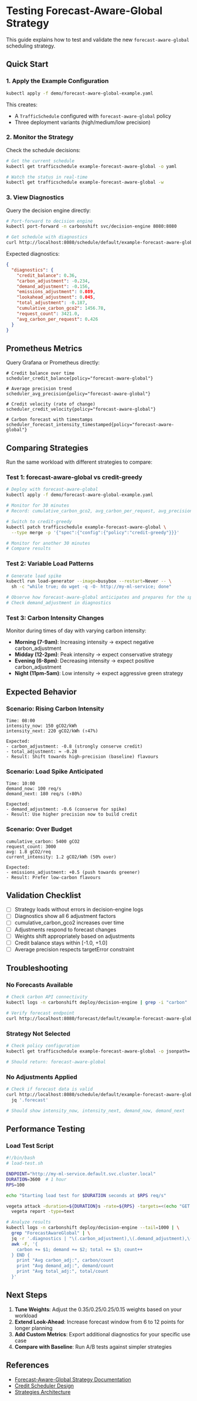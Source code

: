 # Testing Forecast-Aware-Global Strategy

This guide explains how to test and validate the new `forecast-aware-global` scheduling strategy.

## Quick Start

### 1. Apply the Example Configuration

```bash
kubectl apply -f demo/forecast-aware-global-example.yaml
```

This creates:
- A `TrafficSchedule` configured with `forecast-aware-global` policy
- Three deployment variants (high/medium/low precision)

### 2. Monitor the Strategy

Check the schedule decisions:

```bash
# Get the current schedule
kubectl get trafficschedule example-forecast-aware-global -o yaml

# Watch the status in real-time
kubectl get trafficschedule example-forecast-aware-global -w
```

### 3. View Diagnostics

Query the decision engine directly:

```bash
# Port-forward to decision engine
kubectl port-forward -n carbonshift svc/decision-engine 8080:8080

# Get schedule with diagnostics
curl http://localhost:8080/schedule/default/example-forecast-aware-global | jq .
```

Expected diagnostics:

```json
{
  "diagnostics": {
    "credit_balance": 0.36,
    "carbon_adjustment": -0.234,
    "demand_adjustment": -0.156,
    "emissions_adjustment": 0.089,
    "lookahead_adjustment": 0.045,
    "total_adjustment": -0.187,
    "cumulative_carbon_gco2": 1456.78,
    "request_count": 3421.0,
    "avg_carbon_per_request": 0.426
  }
}
```

## Prometheus Metrics

Query Grafana or Prometheus directly:

```promql
# Credit balance over time
scheduler_credit_balance{policy="forecast-aware-global"}

# Average precision trend
scheduler_avg_precision{policy="forecast-aware-global"}

# Credit velocity (rate of change)
scheduler_credit_velocity{policy="forecast-aware-global"}

# Carbon forecast with timestamps
scheduler_forecast_intensity_timestamped{policy="forecast-aware-global"}
```

## Comparing Strategies

Run the same workload with different strategies to compare:

### Test 1: forecast-aware-global vs credit-greedy

```bash
# Deploy with forecast-aware-global
kubectl apply -f demo/forecast-aware-global-example.yaml

# Monitor for 30 minutes
# Record: cumulative_carbon_gco2, avg_carbon_per_request, avg_precision

# Switch to credit-greedy
kubectl patch trafficschedule example-forecast-aware-global \
  --type merge -p '{"spec":{"config":{"policy":"credit-greedy"}}}'

# Monitor for another 30 minutes
# Compare results
```

### Test 2: Variable Load Patterns

```bash
# Generate load spike
kubectl run load-generator --image=busybox --restart=Never -- \
  sh -c "while true; do wget -q -O- http://my-ml-service; done"

# Observe how forecast-aware-global anticipates and prepares for the spike
# Check demand_adjustment in diagnostics
```

### Test 3: Carbon Intensity Changes

Monitor during times of day with varying carbon intensity:

- **Morning (7-9am)**: Increasing intensity → expect negative carbon_adjustment
- **Midday (12-2pm)**: Peak intensity → expect conservative strategy
- **Evening (6-8pm)**: Decreasing intensity → expect positive carbon_adjustment
- **Night (11pm-5am)**: Low intensity → expect aggressive green strategy

## Expected Behavior

### Scenario: Rising Carbon Intensity

```
Time: 08:00
intensity_now: 150 gCO2/kWh
intensity_next: 220 gCO2/kWh (↑47%)

Expected:
- carbon_adjustment: -0.8 (strongly conserve credit)
- total_adjustment: ≈ -0.28
- Result: Shift towards high-precision (baseline) flavours
```

### Scenario: Load Spike Anticipated

```
Time: 10:00
demand_now: 100 req/s
demand_next: 180 req/s (↑80%)

Expected:
- demand_adjustment: -0.6 (conserve for spike)
- Result: Use higher precision now to build credit
```

### Scenario: Over Budget

```
cumulative_carbon: 5400 gCO2
request_count: 3000
avg: 1.8 gCO2/req
current_intensity: 1.2 gCO2/kWh (50% over)

Expected:
- emissions_adjustment: +0.5 (push towards greener)
- Result: Prefer low-carbon flavours
```

## Validation Checklist

- [ ] Strategy loads without errors in decision-engine logs
- [ ] Diagnostics show all 6 adjustment factors
- [ ] cumulative_carbon_gco2 increases over time
- [ ] Adjustments respond to forecast changes
- [ ] Weights shift appropriately based on adjustments
- [ ] Credit balance stays within [-1.0, +1.0]
- [ ] Average precision respects targetError constraint

## Troubleshooting

### No Forecasts Available

```bash
# Check carbon API connectivity
kubectl logs -n carbonshift deploy/decision-engine | grep -i "carbon"

# Verify forecast endpoint
curl http://localhost:8080/forecast/default/example-forecast-aware-global
```

### Strategy Not Selected

```bash
# Check policy configuration
kubectl get trafficschedule example-forecast-aware-global -o jsonpath='{.spec.config.policy}'

# Should return: forecast-aware-global
```

### No Adjustments Applied

```bash
# Check if forecast data is valid
curl http://localhost:8080/schedule/default/example-forecast-aware-global | \
  jq '.forecast'

# Should show intensity_now, intensity_next, demand_now, demand_next
```

## Performance Testing

### Load Test Script

```bash
#!/bin/bash
# load-test.sh

ENDPOINT="http://my-ml-service.default.svc.cluster.local"
DURATION=3600  # 1 hour
RPS=100

echo "Starting load test for $DURATION seconds at $RPS req/s"

vegeta attack -duration=${DURATION}s -rate=${RPS} -targets=<(echo "GET $ENDPOINT") | \
  vegeta report -type=text

# Analyze results
kubectl logs -n carbonshift deploy/decision-engine --tail=1000 | \
  grep "ForecastAwareGlobal" | \
  jq -r '.diagnostics | "\(.carbon_adjustment),\(.demand_adjustment),\(.total_adjustment)"' | \
  awk -F, '{
    carbon += $1; demand += $2; total += $3; count++
  } END {
    print "Avg carbon_adj:", carbon/count
    print "Avg demand_adj:", demand/count
    print "Avg total_adj:", total/count
  }'
```

## Next Steps

1. **Tune Weights**: Adjust the 0.35/0.25/0.25/0.15 weights based on your workload
2. **Extend Look-Ahead**: Increase forecast window from 6 to 12 points for longer planning
3. **Add Custom Metrics**: Export additional diagnostics for your specific use case
4. **Compare with Baseline**: Run A/B tests against simpler strategies

## References

- [Forecast-Aware-Global Strategy Documentation](../docs/forecast_aware_global_strategy.md)
- [Credit Scheduler Design](../docs/credit_scheduler.md)
- [Strategies Architecture](../decision-engine/scheduler/strategies/README.md)
